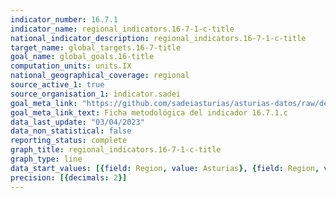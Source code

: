 ```yaml
---
indicator_number: 16.7.1
indicator_name: regional_indicators.16-7-1-c-title
national_indicator_description: regional_indicators.16-7-1-c-title
target_name: global_targets.16-7-title
goal_name: global_goals.16-title
computation_units: units.IX
national_geographical_coverage: regional
source_active_1: true
source_organisation_1: indicator.sadei
goal_meta_link: "https://github.com/sadeiasturias/asturias-datos/raw/develop/descargas/metodologia/16.7.1.c.pdf"
goal_meta_link_text: Ficha metodológica del indicador 16.7.1.c
data_last_update: "03/04/2023"
data_non_statistical: false
reporting_status: complete
graph_title: regional_indicators.16-7-1-c-title
graph_type: line
data_start_values: [{field: Region, value: Asturias}, {field: Region, value: España}]
precision: [{decimals: 2}]
---
```

